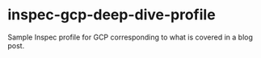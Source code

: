 # inspec-gcp-deep-dive-profile
Sample Inspec profile for GCP corresponding to what is covered in a blog post.
